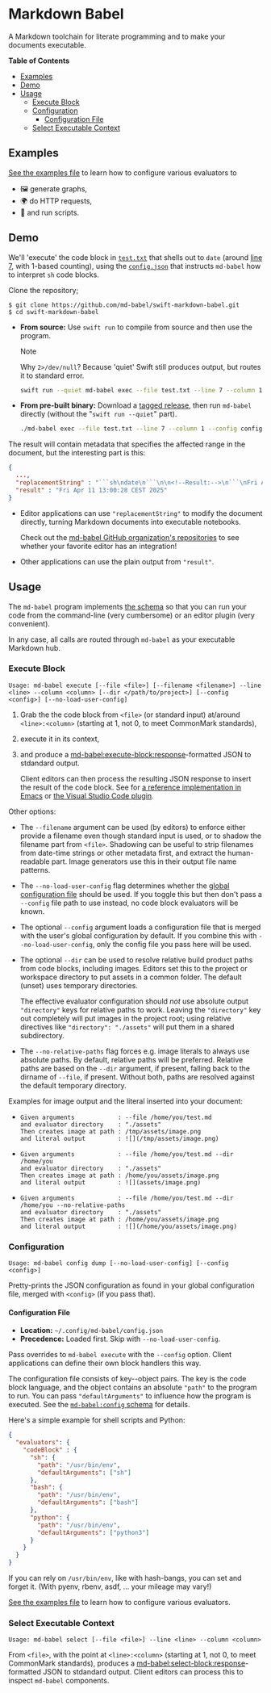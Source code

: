 # Markdown Babel

A Markdown toolchain for literate programming and to make your documents executable.

<!-- markdown-toc start - Don't edit this section. Run M-x markdown-toc-refresh-toc -->
**Table of Contents**

  - [Examples](#examples)
  - [Demo](#demo)
  - [Usage](#usage)
    - [Execute Block](#execute-block)
    - [Configuration](#configuration)
      - [Configuration File](#configuration-file)
    - [Select Executable Context](#select-executable-context)

<!-- markdown-toc end -->

## Examples

[See the examples file](Examples.md) to learn how to configure various evaluators to 

- 🖼 generate graphs, 
- 🌍 do HTTP requests, 
- 🤖 and run scripts.

## Demo

We'll 'execute' the code block in [`test.txt`](test.txt) that shells out to `date` (around [line 7](https://github.com/md-babel/swift-markdown-babel/blob/main/test.txt#L6), with 1-based counting), using the [`config.json`](config.json) that instructs `md-babel` how to interpret `sh` code blocks.

Clone the repository; 

    $ git clone https://github.com/md-babel/swift-markdown-babel.git
    $ cd swift-markdown-babel

-   **From source:** Use `swift run` to compile from source and then use the program.

    > [!NOTE]  
    > Why `2>/dev/null`? Because 'quiet' Swift still produces output, but routes it to standard error.

    ```sh
    swift run --quiet md-babel exec --file test.txt --line 7 --column 1 --config config.json  2>/dev/null
    ```

-   **From pre-built binary:** Download a [tagged release](https://github.com/md-babel/swift-markdown-babel/releases), then run `md-babel` directly (without the "`swift run --quiet`" part).

    ```sh
    ./md-babel exec --file test.txt --line 7 --column 1 --config config.json
    ```

The result will contain metadata that specifies the affected range in the document, but the interesting part is this:

```json
{
  ...,
  "replacementString" : "```sh\ndate\n```\n\n<!--Result:-->\n```\nFri Apr 11 13:00:28 CEST 2025```",
  "result" : "Fri Apr 11 13:00:28 CEST 2025"
}
```

-   Editor applications can use `"replacementString"` to modify the document directly, turning Markdown documents into executable notebooks.

    Check out the [md-babel GitHub organization's repositories](https://github.com/md-babel) to see whether your favorite editor has an integration!

-   Other applications can use the plain output from `"result"`.


## Usage

The `md-babel` program implements [the schema](https://github.com/md-babel/md-babel-schema) so that you can run your code from the command-line (very cumbersome) or an editor plugin (very convenient).

In any case, all calls are routed through `md-babel` as your executable Markdown hub.


### Execute Block

    Usage: md-babel execute [--file <file>] [--filename <filename>] --line <line> --column <column> [--dir </path/to/project>] [--config <config>] [--no-load-user-config]

1.  Grab the the code block from `<file>` (or standard input) at/around `<line>:<column>` (starting at 1, not 0, to meet CommonMark standards), 
2.  execute it in its context,
3.  and produce a [md-babel:execute-block:response][execute-block-schema]-formatted JSON to stdandard output.

    Client editors can then process the resulting JSON response to insert the result of the code block. 
    See for [a reference implementation in Emacs][md-babel.el] or [the Visual Studio Code plugin][vscode].
    
Other options:

-   The `--filename` argument can be used (by editors) to enforce either provide a filename even though standard input is used, or to shadow the filename part from `<file>`.
    Shadowing can be useful to strip filenames from date-time strings or other metadata first, and extract the human-readable part.
    Image generators use this in their output file name patterns.
-   The `--no-load-user-config` flag determines whether the [global configuration file](#configuration-file) should be used.
    If you toggle this but then don't pass a `--config` file path to use instead, no code block evaluators will be known.
-   The optional `--config` argument loads a configuration file that is merged with the user's global configuration by default. 
    If you combine this with `--no-load-user-config`, only the config file you pass here will be used.
-   The optional `--dir` can be used to resolve relative build product paths from code blocks, including images.
    Editors set this to the project or workspace directory to put assets in a common folder.
    The default (unset) uses temporary directories.
  
    The effective evaluator configuration should _not_ use absolute output `"directory"` keys for relative paths to work. 
    Leaving the `"directory"` key out completely will put images in the project root; 
    using relative directives like `"directory": "./assets"` will put them in a shared subdirectory.
-   The `--no-relative-paths` flag forces e.g. image literals to always use absolute paths. 
    By default, relative paths will be preferred. 
    Relative paths are based on the `--dir` argument, if present, falling back to the dirname of `--file`, if present. 
    Without both, paths are resolved against the default temporary directory.

Examples for image output and the literal inserted into your document:

- ```
  Given arguments            : --file /home/you/test.md
  and evaluator directory    : "./assets"
  Then creates image at path : /tmp/assets/image.png
  and literal output         : ![](/tmp/assets/image.png)
  ```
- ```
  Given arguments            : --file /home/you/test.md --dir /home/you
  and evaluator directory    : "./assets"
  Then creates image at path : /home/you/assets/image.png
  and literal output         : ![](assets/image.png)
  ```
- ```
  Given arguments            : --file /home/you/test.md --dir /home/you --no-relative-paths
  and evaluator directory    : "./assets"
  Then creates image at path : /home/you/assets/image.png
  and literal output         : ![](/home/you/assets/image.png)
  ```

[execute-block-schema]: https://github.com/md-babel/md-babel-schema/tree/main/execute-block
[md-babel.el]: https://github.com/md-babel/md-babel.el
[vscode]: https://github.com/md-babel/vscode-md-babel

### Configuration

    Usage: md-babel config dump [--no-load-user-config] [--config <config>]

Pretty-prints the JSON configuration as found in your global configuration file, merged with `<config>` (if you pass that).

#### Configuration File

- **Location:** `~/.config/md-babel/config.json`
- **Precedence:** Loaded first. Skip with `--no-load-user-config`.

Pass overrides to `md-babel execute` with the `--config` option.
Client applications can define their own block handlers this way.

The configuration file consists of key--object pairs.
The key is the code block language, and the object contains an absolute `"path"` to the program to run.
You can pass `"defaultArguments"` to influence how the program is executed.
See the [`md-babel:config` schema][config-schema] for details.

Here's a simple example for shell scripts and Python:

```json
{
  "evaluators": {
    "codeBlock" : {
      "sh": {
        "path": "/usr/bin/env",
        "defaultArguments": ["sh"]
      },
      "bash": {
        "path": "/usr/bin/env",
        "defaultArguments": ["bash"]
      },
      "python": {
        "path": "/usr/bin/env",
        "defaultArguments": ["python3"]
      }
    }
  }
}
```

If you can rely on `/usr/bin/env`, like with hash-bangs, you can set and forget it. 
(With pyenv, rbenv, asdf, ... your mileage may vary!)

[See the examples file](Examples.md) to learn how to configure various evaluators.

[config-schema]: https://github.com/md-babel/md-babel-schema/tree/main/config


### Select Executable Context

    Usage: md-babel select [--file <file>] --line <line> --column <column>

From `<file>`, with the point at `<line>:<column>` (starting at 1, not 0, to meet CommonMark standards), produces a [md-babel:select-block:response][select-block-schema]-formatted JSON to stdandard output. 
Client editors can process this to inspect `md-babel` components.

[select-block-schema]: https://github.com/md-babel/md-babel-schema/tree/main/select-block

<!-- 
Local Variables:
markdown-toc-user-toc-structure-manipulation-fn: cdr
End:
-->

